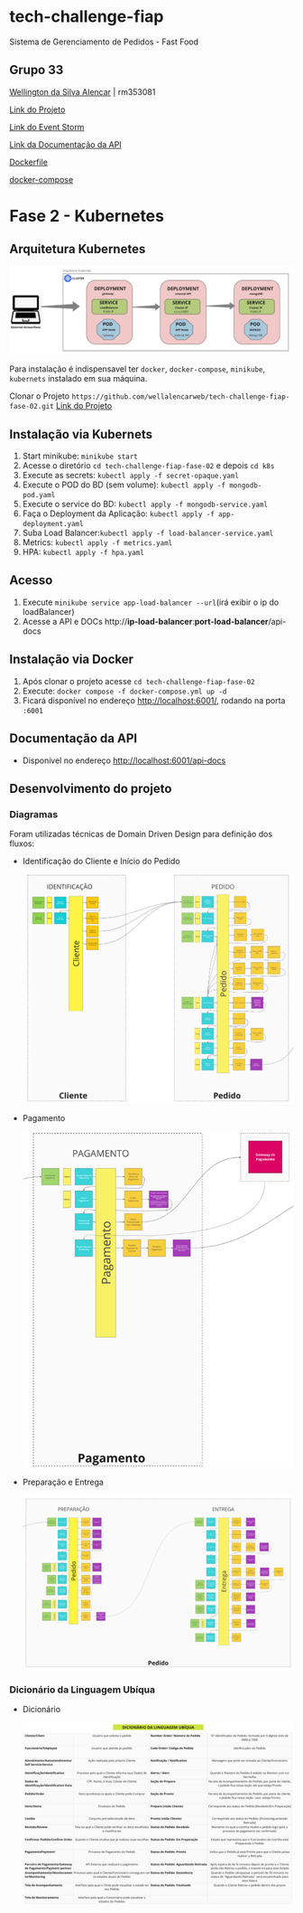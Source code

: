# tech-challenge-fiap
Sistema de Gerenciamento de Pedidos - Fast Food

##  Grupo 33
[Wellington da Silva Alencar](https://github.com/wellalencarweb) | rm353081

[Link do Projeto](https://github.com/wellalencarweb/tech-challenge-fiap-fase-02)

[Link do Event Storm](https://miro.com/app/board/uXjVNVCMJaU=/?share_link_id=723408841855)

[Link da Documentação da API](http://localhost:6001/api-docs)

[Dockerfile](Dockerfile)

[docker-compose](docker-compose.yml)


# Fase 2 - Kubernetes

## Arquitetura Kubernetes

![Arquitetura Kubernetes](docs/k8s/architecture.png)

Para instalação é indispensavel ter `docker`, `docker-compose`, `minikube`, `kubernets` instalado em sua máquina.

Clonar o Projeto `https://github.com/wellalencarweb/tech-challenge-fiap-fase-02.git`
[Link do Projeto](https://github.com/wellalencarweb/tech-challenge-fiap-fase-02.git)


## Instalação via Kubernets
1) Start minikube: `minikube start`
2) Acesse o diretório `cd tech-challenge-fiap-fase-02` e depois `cd k8s`
3) Execute as secrets: `kubectl apply -f secret-opaque.yaml`
4) Execute o POD do BD (sem volume): `kubectl apply -f mongodb-pod.yaml`
5) Execute o service do BD: `kubectl apply -f mongodb-service.yaml`
6) Faça o Deployment da Aplicação: `kubectl apply -f app-deployment.yaml`
7) Suba Load Balancer:`kubectl apply -f load-balancer-service.yaml`
8) Metrics: `kubectl apply -f metrics.yaml`
9) HPA: `kubectl apply -f hpa.yaml`

## Acesso
1) Execute `minikube service app-load-balancer --url`(irá exibir o ip do loadBalancer)
2) Acesse a API e DOCs http://**ip-load-balancer**:**port-load-balancer**/api-docs

## Instalação via Docker

1) Após clonar o projeto acesse `cd tech-challenge-fiap-fase-02`
2) Execute: `docker compose -f docker-compose.yml up -d`
3) Ficará disponível no endereço [http://localhost:6001/](http://localhost:6001/), rodando na porta `:6001`

## Documentação da API
* Disponível no endereço [http://localhost:6001/api-docs](http://localhost:6001/api-docs)


## Desenvolvimento do projeto

### Diagramas

Foram utilizadas técnicas de Domain Driven Design para definição dos fluxos:

- Identificação do Cliente e Início do Pedido

  ![identificação_pedido](docs/event-storming-ddd/identificação_pedido.png)

- Pagamento

  ![identificação_pedido](docs/event-storming-ddd/pagamento.png)

- Preparação e Entrega

  ![preparação_entrega](docs/event-storming-ddd/preparação_entrega.png)

### Dicionário da Linguagem Ubíqua
- Dicionário

  ![dicionario-ubiqua](docs/event-storming-ddd/dicionario-ubiqua.png)
